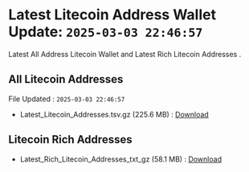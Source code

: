 # Latest Litecoin Address Wallet Update: `2025-03-03 22:46:57`

Latest All Address Litecoin Wallet and Latest Rich Litecoin Addresses .

## All Litecoin Addresses

File Updated : `2025-03-03 22:46:57`

- Latest_Litecoin_Addresses.tsv.gz (225.6 MB) : [Download]()

## Litecoin Rich Addresses

- Latest_Rich_Litecoin_Addresses_txt_gz (58.1 MB) : [Download]()
